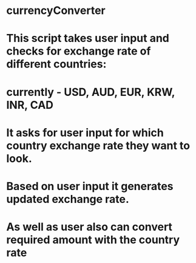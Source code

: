 # currencyConverter
# This script takes user input and checks for exchange rate of different countries: 
# currently - USD, AUD, EUR, KRW, INR, CAD
# It asks for user input for which country exchange rate they want to look. 
# Based on user input it generates updated exchange rate.
# As well as user also can convert required amount with the country rate 
